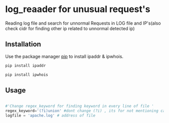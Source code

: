 # log_reaader for unusual request's
Reading log file and search for unnormal Requests in LOG file and IP's(also check cidr for finding other ip related to unnormal detected ip) 
## Installation

Use the package manager [pip](https://pip.pypa.io/en/stable/) to install ipaddr & ipwhois.

```bash
pip install ipaddr
```
```bash
pip install ipwhois
```
## Usage

```python

#'Change regex_keyword for finding keyword in every line of file '
regex_keyword='(?i)union' #dont change (?i) , its for not mentioning case sensitive in log file.just change union to everything u want.
logfile = 'apache.log' # address of file
```
